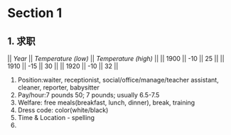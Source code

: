 # Section 1

## 1. 求职
|| *Year* || *Temperature (low)* || *Temperature (high)* ||
|| 1900 || -10 || 25 ||
|| 1910 || -15 || 30 ||
|| 1920 || -10 || 32 ||

1. Position:waiter, receptionist, social/office/manage/teacher assistant, cleaner, reporter, babysitter
2. Pay/hour:7 pounds 50; 7 pounds; usually 6.5-7.5
3. Welfare: free meals(breakfast, lunch, dinner), break, training
4. Dress code: color(white/black)
5. Time & Location - spelling
6. 



 









